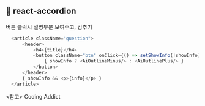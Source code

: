 ## 🎼 react-accordion
버튼 클릭시 설명부분 보여주고, 감추기
```javascript
  <article className="question">
      <header>
          <h4>{title}</h4>
          <button className="btn" onClick={() => setShowInfo(!showInfo)}>
              { showInfo ? <AiOutlineMinus/> : <AiOutlinePlus/> }
          </button>
      </header>
      { showInfo && <p>{info}</p> }
  </article>
  ```


<참고>
Coding Addict
